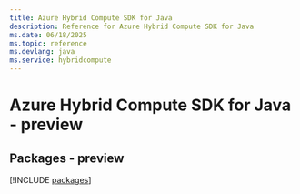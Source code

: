 ```yaml
---
title: Azure Hybrid Compute SDK for Java
description: Reference for Azure Hybrid Compute SDK for Java
ms.date: 06/18/2025
ms.topic: reference
ms.devlang: java
ms.service: hybridcompute
---
```

# Azure Hybrid Compute SDK for Java - preview
## Packages - preview
[!INCLUDE [packages](hybrid-compute-index.md)]